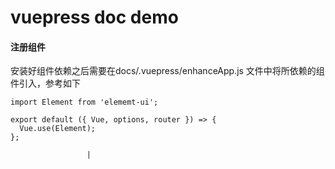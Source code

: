 # vuepress doc demo

#### 注册组件  
安装好组件依赖之后需要在docs/.vuepress/enhanceApp.js 文件中将所依赖的组件引入，参考如下  
  
```
import Element from 'elememt-ui';

export default ({ Vue, options, router }) => {
  Vue.use(Element);
};   
```  
                     |
